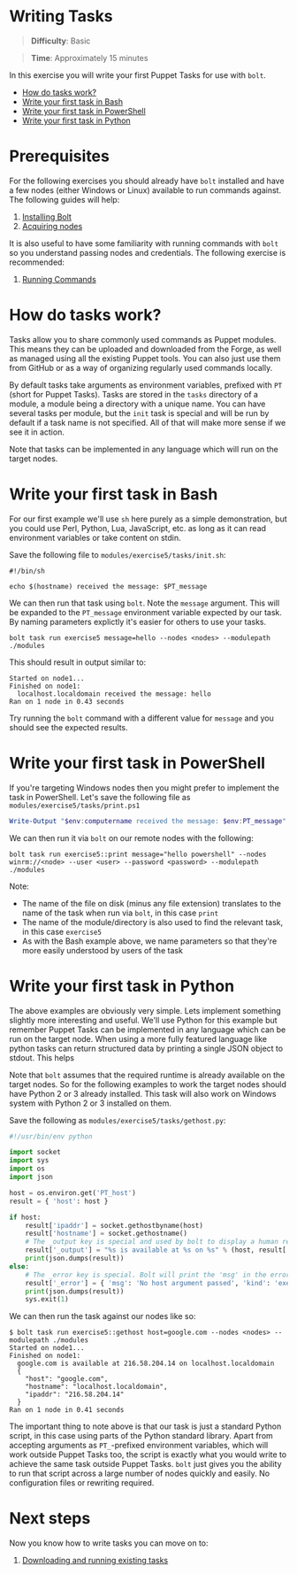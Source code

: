 # Writing Tasks

> **Difficulty**: Basic

> **Time**: Approximately 15 minutes

In this exercise you will write your first Puppet Tasks for use with `bolt`.

- [How do tasks work?](#how-do-tasks-work)
- [Write your first task in Bash](#write-your-first-task-in-bash)
- [Write your first task in PowerShell](#write-your-first-task-in-powershell)
- [Write your first task in Python](#write-your-first-task-in-python)

# Prerequisites

For the following exercises you should already have `bolt` installed and have a few nodes (either Windows or Linux) available to run commands against. The following guides will help:

1. [Installing Bolt](../1-installing-bolt)
1. [Acquiring nodes](../2-acquiring-nodes)

It is also useful to have some familiarity with running commands with `bolt` so you understand passing nodes and credentials. The following exercise is recommended:

1. [Running Commands](../3-running-commands)


# How do tasks work?

Tasks allow you to share commonly used commands as Puppet modules. This means they can be uploaded and downloaded from the Forge, as well as managed using all the existing Puppet tools. You can also just use them from GitHub or as a way of organizing regularly used commands locally.

By default tasks take arguments as environment variables, prefixed with `PT` (short for Puppet Tasks). Tasks are stored in the `tasks` directory of a module, a module being a directory with a unique name. You can have several tasks per module, but the `init` task is special and will be run by default if a task name is not specified. All of that will make more sense if we see it in action.

Note that tasks can be implemented in any language which will run on the target nodes.


# Write your first task in Bash

For our first example we'll use `sh` here purely as a simple demonstration, but you could use Perl, Python, Lua, JavaScript, etc. as long as it can read environment variables or take content on stdin.

Save the following file to `modules/exercise5/tasks/init.sh`:

```
#!/bin/sh

echo $(hostname) received the message: $PT_message
```

We can then run that task using `bolt`. Note the `message` argument. This will be expanded to the `PT_message` environment variable expected by our task. By naming parameters explictly it's easier for others to use your tasks.

```
bolt task run exercise5 message=hello --nodes <nodes> --modulepath ./modules
```

This should result in output similar to:

```
Started on node1...
Finished on node1:
  localhost.localdomain received the message: hello
Ran on 1 node in 0.43 seconds
```

Try running the `bolt` command with a different value for `message` and you should see the expected results.


# Write your first task in PowerShell

If you're targeting Windows nodes then you might prefer to implement the task in PowerShell. Let's save the following file as `modules/exercise5/tasks/print.ps1`

```powershell
Write-Output "$env:computername received the message: $env:PT_message"
```

We can then run it via `bolt` on our remote nodes with the following:

```
bolt task run exercise5::print message="hello powershell" --nodes winrm://<node> --user <user> --password <password> --modulepath ./modules
```

Note:

* The name of the file on disk (minus any file extension) translates to the name of the task when run via `bolt`, in this case `print`
* The name of the module/directory is also used to find the relevant task, in this case `exercise5`
* As with the Bash example above, we name parameters so that they're more easily understood by users of the task

# Write your first task in Python

The above examples are obviously very simple. Lets implement something slightly more interesting and useful. We'll use Python for this example but remember Puppet Tasks can be implemented in any language which can be run on the target node. When using a more fully featured language like python tasks can return structured data by printing a single JSON object to stdout. This helps

Note that `bolt` assumes that the required runtime is already available on the target nodes. So for the following examples to work the target nodes should have Python 2 or 3 already installed. This task will also work on Windows system with Python 2 or 3 installed on them.

Save the following as `modules/exercise5/tasks/gethost.py`:

```python
#!/usr/bin/env python

import socket
import sys
import os
import json

host = os.environ.get('PT_host')
result = { 'host': host }

if host:
    result['ipaddr'] = socket.gethostbyname(host)
    result['hostname'] = socket.gethostname()
    # The _output key is special and used by bolt to display a human readable summary
    result['_output'] = "%s is available at %s on %s" % (host, result['ipaddr'], result['hostname'])
    print(json.dumps(result))
else:
    # The _error key is special. Bolt will print the 'msg' in the error for the user.
    result['_error'] = { 'msg': 'No host argument passed', 'kind': 'exercise5/missing_parameter' }
    print(json.dumps(result))
    sys.exit(1)
```

We can then run the task against our nodes like so:

```
$ bolt task run exercise5::gethost host=google.com --nodes <nodes> --modulepath ./modules
Started on node1...
Finished on node1:
  google.com is available at 216.58.204.14 on localhost.localdomain
  {
    "host": "google.com",
    "hostname": "localhost.localdomain",
    "ipaddr": "216.58.204.14"
  }
Ran on 1 node in 0.41 seconds
```

The important thing to note above is that our task is just a standard Python script, in this case using parts of the Python standard library. Apart from accepting arguments as `PT_`-prefixed environment variables, which will work outside Puppet Tasks too, the script is exactly what you would write to achieve the same task outside Puppet Tasks. `bolt` just gives you the ability to run that script across a large number of nodes quickly and easily. No configuration files or rewriting
required.

# Next steps

Now you know how to write tasks you can move on to:

1. [Downloading and running existing tasks](../6-downloading-and-running-existing-tasks)
